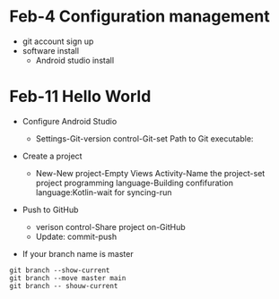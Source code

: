 # Feb-4 Configuration management
- git account sign up
- software install
  - Android studio install

# Feb-11 Hello World
- Configure Android Studio
  - Settings-Git-version control-Git-set Path to Git executable:
 
- Create a project
  - New-New project-Empty Views Activity-Name the project-set project programming language-Building confifuration language:Kotlin-wait for syncing-run
 
- Push to GitHub
  - verison control-Share project on-GitHub
  - Update: commit-push
 
- If your branch name is master
```
git branch --show-current
git branch --move master main
git branch -- shouw-current
```
